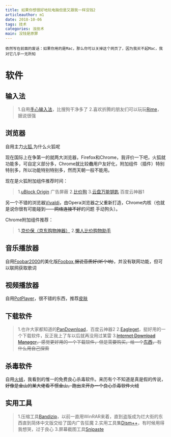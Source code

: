 ```yaml
---
title: 如果你想很好地玩电脑但是又跟我一样没钱2
articleauthor: m1
date: 2018-10-06
tags: 技术
categories: 浊技术
main: 没钱是原罪
---
```

    依然写在前面的废话：如果你用的是Mac，那么你可以关掉这个网页了，因为我买不起Mac，我对它几乎一无所知

# 软件

## 输入法

> 1.自用[手心输入法](http://www.xinshuru.com/index.html)，比搜狗干净多了
> 2.喜欢折腾的朋友们可以玩玩[Rime](https://rime.im/)，据说很强

## 浏览器

自用主力[火狐](https://www.mozilla.org/),为什么火狐呢

现在国际上在争第一的就两大浏览器，Firefox和Chrome，我评价一下吧，火狐就功能多，可自定义部分多，Chrome就比较~~蠢~~用户友好化，附加组件（插件）特别特别多，所以功能特别特别多，然而天朝一般不能用。

现在是火狐附加组件推荐时间：
> 1.[uBlock Origin](https://addons.mozilla.org/zh-CN/firefox/addon/ublock-origin/) 广告屏蔽
> 2.[比价狗](https://www.bijiago.com/)
> 3.[云盘万能钥匙](https://ypsuperkey.meek.com.cn/) 百度云神器1

另一个不错的浏览器[Vivaldi](https://vivaldi.com/zh-hans/)，由Opera浏览器之父重新打造，Chrome内核（也就是说你很有可能碰到——~~网络连接不好~~的问题 手动狗头）。

Chrome附加组件推荐：
> 1.[京价保（京东购物神器）](https://jjb.im/)
> 2.[懒人比价购物助手](http://www.lanrenbijia.com)

## 音乐播放器

自用[Foobar2000](http://blog.sina.com.cn/s/blog_6fcc51420102wv92.html)的美化版[Foobox](https://pan.baidu.com/s/1o8GmTsu),~~据说音质好(听个响)~~，并没有联网功能，但可以联网获取歌词

## 视频播放器

自用[PotPlayer](http://potplayer.daum.net/?lang=zh_CN)，很不错的东西，推荐[皮肤](modern_x_for_potplayer_update_by_illequal-d9a1sdy.zip)

## 下载软件

>1.也许大家都知道的[PanDownload](http://pandownload.com/)，百度云神器2
>2.[Eagleget](http://www.eagleget.com/cn/)，挺好用的一个下载软件，反正我上了车以后就再没用过某雷
>3.~~[Internet Download Manager](http://www.internetdownloadmanager.com/)，感觉更好用的一个下载软件，但是需要购买。给一个[东西](IDM破解文件20180106.zip)，有什么用自己探索~~

## 杀毒软件

自用[火绒](https://www.huorong.cn/)，我看到的惟一的免费良心杀毒软件。来历有个不知道是真是假的传说，~~好像是金山的某大佬看不惯金山，跑出来开办一个良心杀毒软件火绒~~

## 实用工具

>1.压缩工具[Bandizip](http://www.bandisoft.com/bandizip/)，以前一直用WinRAR来着，直到盗版成为烂大街的东西直到简体中文版交给了国内广告狂魔
>2.实用工具集[Dism++](https://www.chuyu.me/zh-Hans/)，有时候用得我想哭，过于良心
>3.屏幕截图工具[Snipaste](https://zh.snipaste.com/index.html)
